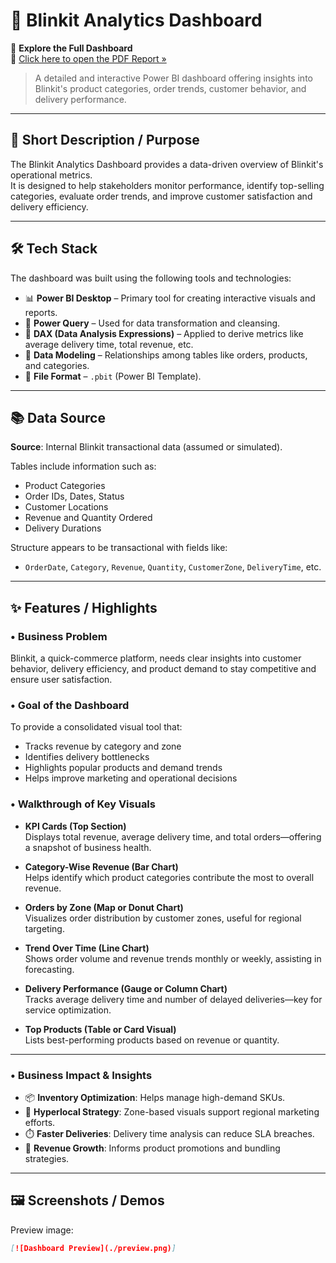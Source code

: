 # 🛒 Blinkit Analytics Dashboard

🚀 **Explore the Full Dashboard**  
📄 [Click here to open the PDF Report »](./BlinkitDashboard.pdf)

> A detailed and interactive Power BI dashboard offering insights into Blinkit's product categories, order trends, customer behavior, and delivery performance.

---

## 📌 Short Description / Purpose

The Blinkit Analytics Dashboard provides a data-driven overview of Blinkit's operational metrics.  
It is designed to help stakeholders monitor performance, identify top-selling categories, evaluate order trends, and improve customer satisfaction and delivery efficiency.

---

## 🛠️ Tech Stack

The dashboard was built using the following tools and technologies:

- 📊 **Power BI Desktop** – Primary tool for creating interactive visuals and reports.  
- 🔄 **Power Query** – Used for data transformation and cleansing.  
- 📐 **DAX (Data Analysis Expressions)** – Applied to derive metrics like average delivery time, total revenue, etc.  
- 🧩 **Data Modeling** – Relationships among tables like orders, products, and categories.  
- 📁 **File Format** – `.pbit` (Power BI Template).

---

## 📚 Data Source

**Source**: Internal Blinkit transactional data (assumed or simulated).

Tables include information such as:
- Product Categories
- Order IDs, Dates, Status
- Customer Locations
- Revenue and Quantity Ordered
- Delivery Durations

Structure appears to be transactional with fields like:
- `OrderDate`, `Category`, `Revenue`, `Quantity`, `CustomerZone`, `DeliveryTime`, etc.

---

## ✨ Features / Highlights

### • Business Problem  
Blinkit, a quick-commerce platform, needs clear insights into customer behavior, delivery efficiency, and product demand to stay competitive and ensure user satisfaction.

### • Goal of the Dashboard  
To provide a consolidated visual tool that:
- Tracks revenue by category and zone  
- Identifies delivery bottlenecks  
- Highlights popular products and demand trends  
- Helps improve marketing and operational decisions

### • Walkthrough of Key Visuals

- **KPI Cards (Top Section)**  
  Displays total revenue, average delivery time, and total orders—offering a snapshot of business health.

- **Category-Wise Revenue (Bar Chart)**  
  Helps identify which product categories contribute the most to overall revenue.

- **Orders by Zone (Map or Donut Chart)**  
  Visualizes order distribution by customer zones, useful for regional targeting.

- **Trend Over Time (Line Chart)**  
  Shows order volume and revenue trends monthly or weekly, assisting in forecasting.

- **Delivery Performance (Gauge or Column Chart)**  
  Tracks average delivery time and number of delayed deliveries—key for service optimization.

- **Top Products (Table or Card Visual)**  
  Lists best-performing products based on revenue or quantity.

---

### • Business Impact & Insights

- 📦 **Inventory Optimization**: Helps manage high-demand SKUs.  
- 📍 **Hyperlocal Strategy**: Zone-based visuals support regional marketing efforts.  
- ⏱️ **Faster Deliveries**: Delivery time analysis can reduce SLA breaches.  
- 💸 **Revenue Growth**: Informs product promotions and bundling strategies.

---

## 🖼️ Screenshots / Demos
Preview image:
```markdown
[![Dashboard Preview](./preview.png)]
